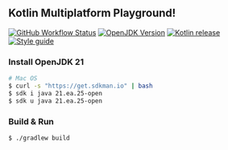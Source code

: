 Kotlin Multiplatform Playground!
----------

[![GitHub Workflow Status][gha_badge]][gha_url]
[![OpenJDK Version][java_img]][java_url]
[![Kotlin release][kt_img]][kt_url]
[![Style guide][ktfmt_img]][ktfmt_url]

### Install OpenJDK 21

```bash
# Mac OS
$ curl -s "https://get.sdkman.io" | bash
$ sdk i java 21.ea.25-open
$ sdk u java 21.ea.25-open
```

### Build & Run

```bash
$ ./gradlew build
```

<!-- Badges -->

[java_url]: https://jdk.java.net/21/

[java_img]: https://img.shields.io/badge/OpenJDK-21-ea791d?logo=java&style=for-the-badge&logoColor=ea791d

[kt_url]: https://github.com/JetBrains/kotlin/releases/latest

[kt_img]: https://img.shields.io/github/v/release/Jetbrains/kotlin?include_prereleases&color=7f53ff&label=Kotlin&logo=kotlin&logoColor=7f53ff&style=for-the-badge

[gha_url]: https://github.com/sureshg/kotlin-mpp-playground/actions/workflows/build.yml

[gha_badge]: https://img.shields.io/github/actions/workflow/status/sureshg/kotlin-mpp-playground/build.yml?branch=main&color=green&label=Build&logo=Github-Actions&logoColor=green&style=for-the-badge

[sty_url]: https://kotlinlang.org/docs/coding-conventions.html

[sty_img]: https://img.shields.io/badge/style-Kotlin--Official-40c4ff.svg?style=for-the-badge&logo=kotlin&logoColor=40c4ff

[ktfmt_url]: https://github.com/facebookincubator/ktfmt#ktfmt

[ktfmt_img]: https://img.shields.io/badge/code%20style-%E2%9D%A4-FF4081.svg?logo=kotlin&style=for-the-badge&logoColor=FF4081

[Kotlin Multiplatform DSL]: https://kotlinlang.org/docs/multiplatform-dsl-reference.html
